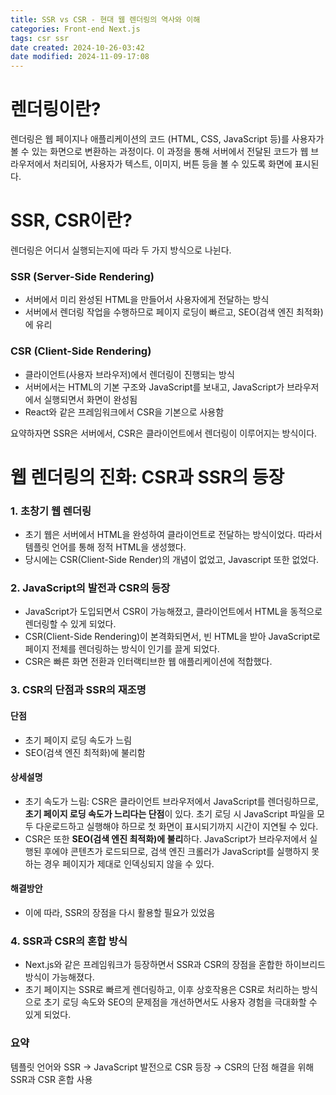 ```yaml
---
title: SSR vs CSR - 현대 웹 렌더링의 역사와 이해
categories: Front-end Next.js
tags: csr ssr
date created: 2024-10-26-03:42
date modified: 2024-11-09-17:08
---
```

# 렌더링이란?
렌더링은 웹 페이지나 애플리케이션의 코드 (HTML, CSS, JavaScript 등)를 사용자가 볼 수 있는 화면으로 변환하는 과정이다. 이 과정을 통해 서버에서 전달된 코드가 웹 브라우저에서 처리되어, 사용자가 텍스트, 이미지, 버튼 등을 볼 수 있도록 화면에 표시된다.

# SSR, CSR이란?
렌더링은 어디서 실행되는지에 따라 두 가지 방식으로 나뉜다.
### SSR (Server-Side Rendering)
- 서버에서 미리 완성된 HTML을 만들어서 사용자에게 전달하는 방식
- 서버에서 렌더링 작업을 수행하므로 페이지 로딩이 빠르고, SEO(검색 엔진 최적화)에 유리

### CSR (Client-Side Rendering)
- 클라이언트(사용자 브라우저)에서 렌더링이 진행되는 방식
- 서버에서는 HTML의 기본 구조와 JavaScript를 보내고, JavaScript가 브라우저에서 실행되면서 화면이 완성됨
- React와 같은 프레임워크에서 CSR을 기본으로 사용함

요약하자면 SSR은 서버에서, CSR은 클라이언트에서 렌더링이 이루어지는 방식이다.

# 웹 렌더링의 진화: CSR과 SSR의 등장
### 1. 초창기 웹 렌더링
- 초기 웹은 서버에서 HTML을 완성하여 클라이언트로 전달하는 방식이었다. 따라서 템플릿 언어를 통해 정적 HTML을 생성했다.
- 당시에는 CSR(Client-Side Render)의 개념이 없었고, Javascript 또한 없었다.
### 2. JavaScript의 발전과 CSR의 등장
- JavaScript가 도입되면서 CSR이 가능해졌고, 클라이언트에서 HTML을 동적으로 렌더링할 수 있게 되었다. 
- CSR(Client-Side Rendering)이 본격화되면서, 빈 HTML을 받아 JavaScript로 페이지 전체를 렌더링하는 방식이 인기를 끌게 되었다.
- CSR은 빠른 화면 전환과 인터랙티브한 웹 애플리케이션에 적합했다.
### 3. CSR의 단점과 SSR의 재조명
#### 단점
- 초기 페이지 로딩 속도가 느림
- SEO(검색 엔진 최적화)에 불리함
#### 상세설명
- 초기 속도가 느림: CSR은 클라이언트 브라우저에서 JavaScript를 렌더링하므로, **초기 페이지 로딩 속도가 느리다는 단점**이 있다. 초기 로딩 시 JavaScript 파일을 모두 다운로드하고 실행해야 하므로 첫 화면이 표시되기까지 시간이 지연될 수 있다.
- CSR은 또한 **SEO(검색 엔진 최적화)에 불리**하다. JavaScript가 브라우저에서 실행된 후에야 콘텐츠가 로드되므로, 검색 엔진 크롤러가 JavaScript를 실행하지 못하는 경우 페이지가 제대로 인덱싱되지 않을 수 있다.
#### 해결방안
- 이에 따라, SSR의 장점을 다시 활용할 필요가 있었음

### 4. SSR과 CSR의 혼합 방식
- Next.js와 같은 프레임워크가 등장하면서 SSR과 CSR의 장점을 혼합한 하이브리드 방식이 가능해졌다.
- 초기 페이지는 SSR로 빠르게 렌더링하고, 이후 상호작용은 CSR로 처리하는 방식으로 초기 로딩 속도와 SEO의 문제점을 개선하면서도 사용자 경험을 극대화할 수 있게 되었다.

### 요약
템플릿 언어와 SSR → JavaScript 발전으로 CSR 등장 → CSR의 단점 해결을 위해 SSR과 CSR 혼합 사용